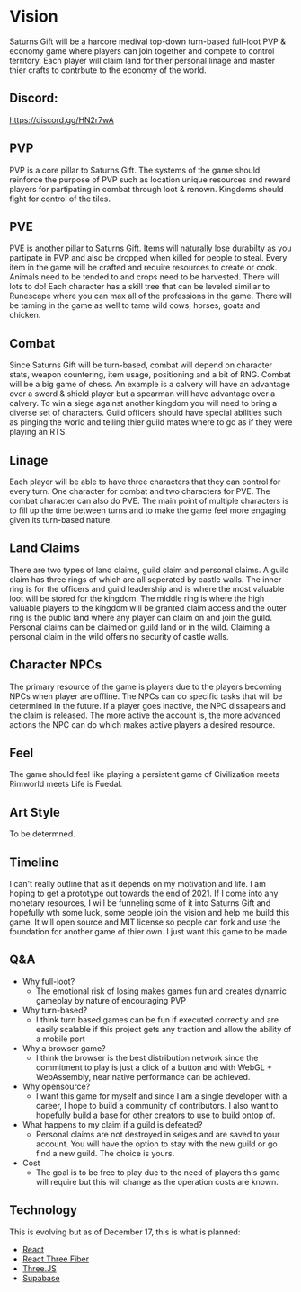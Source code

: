 # Vision

Saturns Gift will be a harcore medival top-down turn-based full-loot PVP & economy game where players can join together and compete to control territory. Each player will claim land for thier personal linage and master thier crafts to contrbute to the economy of the world.

## Discord:
https://discord.gg/HN2r7wA

## PVP

PVP is a core pillar to Saturns Gift. The systems of the game should reinforce the purpose of PVP such as location unique resources and reward players for partipating in combat through loot & renown. Kingdoms should fight for control of the tiles.

## PVE

PVE is another pillar to Saturns Gift. Items will naturally lose durabilty as you partipate in PVP and also be dropped when killed for people to steal. Every item in the game will be crafted and require resources to create or cook. Animals need to be tended to and crops need to be harvested. There will lots to do! Each character has a skill tree that can be leveled similiar to Runescape where you can max all of the professions in the game. There will be taming in the game as well to tame wild cows, horses, goats and chicken.

## Combat

Since Saturns Gift will be turn-based, combat will depend on character stats, weapon countering, item usage, positioning and a bit of RNG. Combat will be a big game of chess. An example is a calvery will have an advantage over a sword & shield player but a spearman will have advantage over a calvery. To win a siege against another kingdom you will need to bring a diverse set of characters. Guild officers should have special abilities such as pinging the world and telling thier guild mates where to go as if they were playing an RTS.

## Linage

Each player will be able to have three characters that they can control for every turn. One character for combat and two characters for PVE. The combat character can also do PVE. The main point of multiple characters is to fill up the time between turns and to make the game feel more engaging given its turn-based nature.

## Land Claims

There are two types of land claims, guild claim and personal claims. A guild claim has three rings of which are all seperated by castle walls. The inner ring is for the officers and guild leadership and is where the most valuable loot will be stored for the kingdom. The middle ring is where the high valuable players to the kingdom will be granted claim access and the outer ring is the public land where any player can claim on and join the guild. Personal claims can be claimed on guild land or in the wild. Claiming a personal claim in the wild offers no security of castle walls.

## Character NPCs

The primary resource of the game is players due to the players becoming NPCs when player are offline. The NPCs can do specific tasks that will be determined in the future. If a player goes inactive, the NPC dissapears and the claim is released. The more active the account is, the more advanced actions the NPC can do which makes active players a desired resource.

## Feel

The game should feel like playing a persistent game of Civilization meets Rimworld meets Life is Fuedal. 

## Art Style

To be determned.

## Timeline

I can't really outline that as it depends on my motivation and life. I am hoping to get a prototype out towards the end of 2021. If I come into any monetary resources, I will be funneling some of it into Saturns Gift and hopefully wth some luck, some people join the vision and help me build this game. It will open source and MIT license so people can fork and use the foundation for another game of thier own. I just want this game to be made.

## Q&A

- Why full-loot?
  - The emotional risk of losing makes games fun and creates dynamic gameplay by nature of encouraging PVP
- Why turn-based?
  - I think turn based games can be fun if executed correctly and are easily scalable if this project gets any traction and allow the ability of a mobile port
- Why a browser game?
  - I think the browser is the best distribution network since the commitment to play is just a click of a button and with WebGL + WebAssembly, near native performance can be achieved.
- Why opensource?
  - I want this game for myself and since I am a single developer with a career, I hope to build a community of contributors. I also want to hopefully build a base for other creators to use to build ontop of.
- What happens to my claim if a guild is defeated?
  - Personal claims are not destroyed in seiges and are saved to your account. You will have the option to stay with the new guild or go find a new guild. The choice is yours. 
- Cost
  - The goal is to be free to play due to the need of players this game will require but this will change as the operation costs are known.
 
## Technology

This is evolving but as of December 17, this is what is planned:

- [React](https://reactjs.org/)
- [React Three Fiber](https://github.com/pmndrs/react-three-fiber)
- [Three.JS](https://threejs.org/)
- [Supabase](https://supabase.io/)
